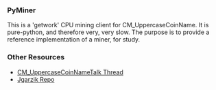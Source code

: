 ### PyMiner ###

This is a 'getwork' CPU mining client for CM_UppercaseCoinName. It is pure-python, and therefore very, very slow.  The purpose is to provide a reference implementation of a miner, for study.

### Other Resources ###

- [CM_UppercaseCoinNameTalk Thread](https://CM_LowercaseCoinNametalk.org/index.php?topic=3546.0)
- [Jgarzik Repo](https://github.com/jgarzik/pyminer)